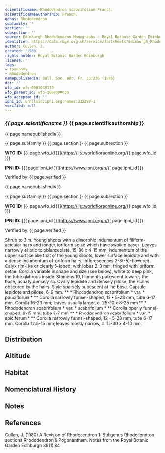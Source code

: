 ```yaml
---
scientificname: Rhododendron scabrifolium Franch.
scientificnameauthorship: Franch.
genus: Rhododendron
subfamily: ''
section: ''
subsection: ''
source: Edinburgh Rhododendron Monographs – Royal Botanic Garden Edinburgh
identifier: https://data.rbge.org.uk/service/factsheets/Edinburgh_Rhododendron_Monographs.xhtml
author: Cullen, J.
created: '1980'
rights holder: Royal Botanic Garden Edinburgh
license: ''
tags:
- taxonomy
- Rhododendron
namepublishedin: Bull. Soc. Bot. Fr. 33:236 (1886)
doi: ''
wfo_id: wfo-0001048170
wfo_parent_id: wfo-3000000630
wfo_accepted_id: ''
ipni_id: urn:lsid:ipni.org:names:333299-1
verified: null
---
```

### _{{ page.scientificname }}_ {{ page.scientificauthorship }}
 {{ page.namepublishedin }}

{{ page.subfamily }} {{ page.section }} {{ page.subsection }}

**WFO ID:** [{{ page.wfo_id }}](https://list.worldfloraonline.org/{{ page.wfo_id }})

**IPNI ID:** [{{ page.ipni_id }}](https://www.ipni.org/n/{{ page.ipni_id }})

Verified by: {{ page.verified }}

 {{ page.namepublishedin }}

{{ page.subfamily }} {{ page.section }} {{ page.subsection }}

**WFO ID:** [{{ page.wfo_id }}](https://list.worldfloraonline.org/{{ page.wfo_id }})

**IPNI ID:** [{{ page.ipni_id }}](https://www.ipni.org/n/{{ page.ipni_id }})

Verified by: {{ page.verified }}



Shrub to 3 m. Young shoots with a dimorphic indumentum of filiform-acicular hairs and longer, loriform setae which have swollen bases. Leaves narrowly elliptic to oblanceolate, 15-90 x 4-15 mm, indumentum of the upper surface like that of the young shoots, lower surface lepidote and with a dense indumentum of loriform hairs. Inflorescences 2-3(-5)-flowered. Calyx rim-like or clearly 5-lobed, with lobes 2-3 mm, fringed with loriform setae. Corolla variable in shape and size (see below), white to deep pink, the tube glabrous inside. Stamens 10, filaments pubescent towards the base, usually densely so. Ovary lepidote and densely pilose, the scales obscured by the hairs. Style sparsely pubescent at the base. Capsule lepidote and pilose, 6-9 mm. ** * Rhododendron scabrifolium * var. * pauciflorum * ** Corolla narrowly funnel-shaped, 12 • 5-23 mm, tube 6-17 mm. Corolla 16-23 mm; leaves usually larger, c. 25-90 x 8-25 mm ** * Rhododendron scabrifolium * var. * scabrifolium * ** Corolla openly funnel-shaped, 9-15 mm, tube 3-7 mm ** * Rhododendron scabrifolium * var. * spiciferum * ** Corolla narrowly funnel-shaped, 12 • 5-23 mm, tube 6-17 mm. Corolla 12.5-15 mm; leaves mostly narrow, c. 15-30 x 4-10 mm.

## Distribution


## Altitude


## Habitat


## Nomenclatural History

                       
## Notes


## References

Cullen, J. (1980) A Revision of Rhododendron 1: Subgenus Rhododendron sections Rhododendron & Pogonanthum. Notes from the Royal Botanic Garden Edinburgh 39(1):84
